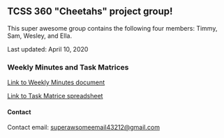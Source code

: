 ## TCSS 360 "Cheetahs" project group!

This super awesome group contains the following four members: Timmy, Sam, Wesley, and Ella. 

Last updated: April 10, 2020 

### Weekly Minutes and Task Matrices

[Link to Weekly Minutes document](https://docs.google.com/document/d/1zSX0TDvowmUO4UPRoQuNk334yatnHsm67OCB3xvryW0/edit?usp=sharing)


[Link to Task Matrice spreadsheet](https://docs.google.com/spreadsheets/d/1mNHH7dM14qsG3Y4BOzqaAI3t0bw2Qtn8rAJAhg1m14A/edit?usp=sharing)

#### Contact

Contact email: superawsomeemail43212@gmail.com





